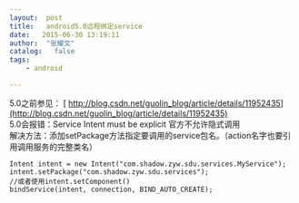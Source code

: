 ```yaml
---
layout:  post
title:   android5.0远程绑定service
date:   2015-06-30 13:19:11
author:  "张耀文"
catalog:   false
tags:
    - android

---
```

5.0之前参见： [ http://blog.csdn.net/guolin_blog/article/details/11952435](http://blog.csdn.net/guolin_blog/article/details/11952435)  
5.0会报错：Service Intent must be explicit 官方不允许隐式调用  
解决方法：添加setPackage方法指定要调用的service包名。（action名字也要引用调用服务的完整类名）

    
    
    Intent intent = new Intent("com.shadow.zyw.sdu.services.MyService");
    intent.setPackage("com.shadow.zyw.sdu.services");
    //或者使用intent.setComponent()
    bindService(intent, connection, BIND_AUTO_CREATE);

